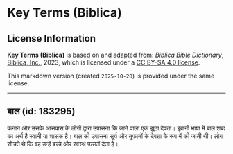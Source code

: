 # Key Terms (Biblica)

## License Information

**Key Terms (Biblica)** is based on and adapted from: _Biblica Bible Dictionary_, [Biblica, Inc.](https://www.biblica.com/), 2023, which is licensed under a [CC BY-SA 4.0 license](https://creativecommons.org/licenses/by-sa/4.0/legalcode.en).

This markdown version (created `2025-10-20`) is provided under the same license.



--------------------------------

## बाल (id: 183295)

कनान और उसके आसपास के लोगों द्वारा उपासना कि जाने वाला एक झूठा देवता। इब्रानी भाषा में बाल शब्द का अर्थ है स्वामी या शासक है। बाल की उपासना सूर्य और तूफानों के देवता के रूप में की जाती थी। लोग सोचते थे कि वह उन्हें बच्चे और स्वस्थ फसलें देता है।


